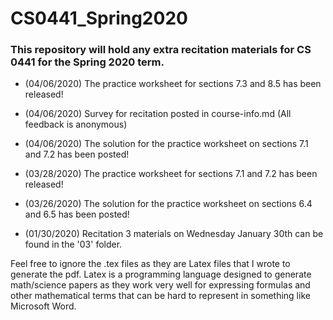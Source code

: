 # CS0441_Spring2020
### This repository will hold any extra recitation materials for CS 0441 for the Spring 2020 term. 

* (04/06/2020) The practice worksheet for sections 7.3 and 8.5 has been released!

* (04/06/2020) Survey for recitation posted in course-info.md (All feedback is anonymous)

* (04/06/2020) The solution for the practice worksheet on sections 7.1 and 7.2 has been posted!

* (03/28/2020) The practice worksheet for sections 7.1 and 7.2 has been released!

* (03/26/2020) The solution for the practice worksheet on sections 6.4 and 6.5 has been posted!

* (01/30/2020) Recitation 3 materials on Wednesday January 30th can be found in the '03' folder. 

Feel free to ignore the .tex files as they are Latex files that I wrote to generate the pdf. Latex is a programming language designed to generate math/science papers as they work very well for expressing formulas and other mathematical terms that can be hard to represent in something like Microsoft Word.

